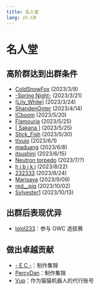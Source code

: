 ```yaml
---
title: 名人堂
lang: zh-CN
---
```

# 名人堂

## 高阶群达到出群条件

- [ColdSnowFox](https://osu.ppy.sh/users/19890921) (2023/3/9)
- [-Spring Night-](https://osu.ppy.sh/users/17064371) (2023/3/21)
- [[Lily_White]](https://osu.ppy.sh/users/12749779) (2023/3/24)
- [ShandenOnter](https://osu.ppy.sh/users/13999223) (2023/4/14)
- [ICboom](https://osu.ppy.sh/users/4007552) (2023/5/20)
- [Flamouria](https://osu.ppy.sh/users/13048150) (2023/5/25)
- [[ Sakana ]](https://osu.ppy.sh/users/29825758) (2023/5/25)
- [Stick_Fish](https://osu.ppy.sh/users/13358640) (2023/5/30)
- [ttyuio](https://osu.ppy.sh/users/32679990) (2023/6/1)
- [maduang](https://osu.ppy.sh/users/29081543) (2023/6/8)
- [itsushini](https://osu.ppy.sh/users/17074316) (2023/6/15)
- [Neutron torpedo](https://osu.ppy.sh/users/24657559) (2023/7/?)
- [h i b i k i](https://osu.ppy.sh/users/16604940) (2023/8/22)
- [232333](https://osu.ppy.sh/users/7945343) (2023/8/24)
- [Marisaya](https://osu.ppy.sh/users/13354073) (2023/9/09)
- [red__pig](https://osu.ppy.sh/users/15603359) (2023/10/02)
- [Sylvester1](https://osu.ppy.sh/users/25454161) (2023/10/13)
## 出群后表现优异

- [lolol233](https://osu.ppy.sh/users/11375105)：参与 OWC 选拔赛
## 做出卓越贡献

- [\- E C \-](https://osu.ppy.sh/users/13552636)：制作集锦
- [PercyDan](https://osu.ppy.sh/users/17268434)：制作集锦
- [Vup](https://osu.ppy.sh/users/19755783)：作为猫猫机器人的代行账号

